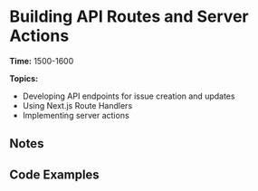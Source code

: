 # Building API Routes and Server Actions

**Time:** 1500-1600

**Topics:**
- Developing API endpoints for issue creation and updates
- Using Next.js Route Handlers
- Implementing server actions

## Notes

## Code Examples 